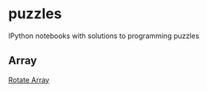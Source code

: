 # puzzles
IPython notebooks with solutions to programming puzzles

## Array
[Rotate Array](http://nbviewer.jupyter.org/github/moagstar/puzzles/blob/master/Array/Rotate%20Array.ipynb)
